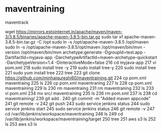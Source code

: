 # maventraining
maventrack

 wget https://mirrors.estointernet.in/apache/maven/maven-3/3.8.5/binaries/apache-maven-3.8.5-bin.tar.gz
   sudo tar xf apache-maven-3.8.5-bin.tar.gz -C /opt
    sudo ln -s /opt/apache-maven-3.8.5 /opt/maven
    sudo ln -s /opt/apache-maven-3.8.5/opt/maven
    /opt/maven/bin/mvn -version
   /opt/maven/bin/mvn archetype:generate -DgroupId=test.app -DartifactId=myjava-app -DarchetypeArtifactId=maven-archetype-quickstart -DarchetypeVersion=1.4 -DinteractiveMode=false
  216  cd myjava-app
  217  vi pom.xml
  218  sudo install tree -y
  219  sudo install tree-y
  220  sudo install tree
  221  sudo yum install tree
  222  tree
  223  git clone https://github.com/minhajqureshi60/maventraining.git
  224  cp pom.xml maventraing
  225  ls
  226  cp pom.xml maventraning
  227  ls
  228  cp pom.xml maventraining
  229  ls
  230  rm maventraing
  231  rm maventraning
  232  ls
  233  vi pom.xml
  234  mv src/ maventraining
  235  ls
  236  rm pom.xml
  237  ls
  238  cd maventraining/
  239  git add .
  240  git commit -m "Added maven appcode"
  241  git remote -v
  242  git push
  243  sudo service jenkins status
  244  sudo service jenkins start
  245  sudo service jenkins status
  246  git remote -v
  247  cd /var/lib/jenkins/workspace/maventraining
  248  ls
  249  cd /var/lib/jenkins/workspace/maventraining/target
  250  tree
  251  aws s3 ls
  252  ls
  253  aws s3 ls
